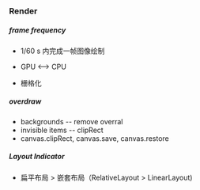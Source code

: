 ### Render

##### frame frequency
 * 1/60 s 内完成一帧图像绘制

 * GPU <--> CPU

 * 栅格化

##### overdraw

 * backgrounds -- remove overral
 * invisible items -- clipRect
 * canvas.clipRect, canvas.save, canvas.restore

##### Layout Indicator

 * 扁平布局 > 嵌套布局（RelativeLayout > LinearLayout)
